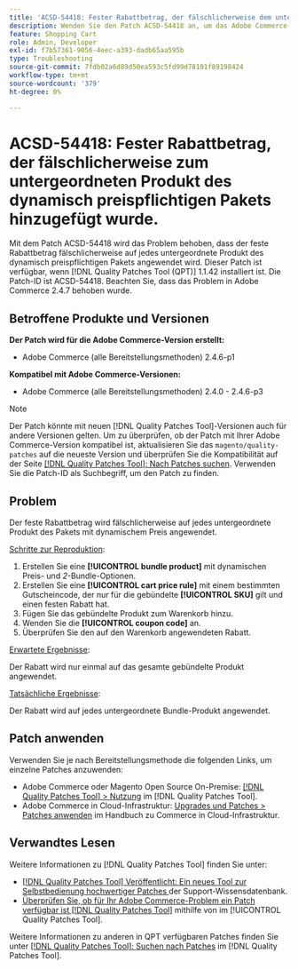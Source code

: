 ```yaml
---
title: 'ACSD-54418: Fester Rabattbetrag, der fälschlicherweise dem untergeordneten Produkt des dynamisch Preispakets hinzugefügt wurde'
description: Wenden Sie den Patch ACSD-54418 an, um das Adobe Commerce-Problem zu beheben, bei dem der feste Rabattbetrag fälschlicherweise auf jedes untergeordnete Produkt des dynamisch berechneten Bundles angewendet wird.
feature: Shopping Cart
role: Admin, Developer
exl-id: f7b57361-9056-4eec-a393-dadb65aa595b
type: Troubleshooting
source-git-commit: 7fdb02a6d89d50ea593c5fd99d78101f89198424
workflow-type: tm+mt
source-wordcount: '379'
ht-degree: 0%

---
```


# ACSD-54418: Fester Rabattbetrag, der fälschlicherweise zum untergeordneten Produkt des dynamisch preispflichtigen Pakets hinzugefügt wurde.

Mit dem Patch ACSD-54418 wird das Problem behoben, dass der feste Rabattbetrag fälschlicherweise auf jedes untergeordnete Produkt des dynamisch preispflichtigen Pakets angewendet wird. Dieser Patch ist verfügbar, wenn [!DNL Quality Patches Tool (QPT)] 1.1.42 installiert ist. Die Patch-ID ist ACSD-54418. Beachten Sie, dass das Problem in Adobe Commerce 2.4.7 behoben wurde.

## Betroffene Produkte und Versionen

**Der Patch wird für die Adobe Commerce-Version erstellt:**

* Adobe Commerce (alle Bereitstellungsmethoden) 2.4.6-p1

**Kompatibel mit Adobe Commerce-Versionen:**

* Adobe Commerce (alle Bereitstellungsmethoden) 2.4.0 - 2.4.6-p3

>[!NOTE]
>
>Der Patch könnte mit neuen [!DNL Quality Patches Tool]-Versionen auch für andere Versionen gelten. Um zu überprüfen, ob der Patch mit Ihrer Adobe Commerce-Version kompatibel ist, aktualisieren Sie das `magento/quality-patches` auf die neueste Version und überprüfen Sie die Kompatibilität auf der Seite [[!DNL Quality Patches Tool]: Nach Patches suchen](https://experienceleague.adobe.com/tools/commerce-quality-patches/index.html?lang=de). Verwenden Sie die Patch-ID als Suchbegriff, um den Patch zu finden.

## Problem

Der feste Rabattbetrag wird fälschlicherweise auf jedes untergeordnete Produkt des Pakets mit dynamischem Preis angewendet.

<u>Schritte zur Reproduktion</u>:

1. Erstellen Sie eine **[!UICONTROL bundle product]** mit dynamischen Preis- und *2*-Bundle-Optionen.
1. Erstellen Sie eine **[!UICONTROL cart price rule]** mit einem bestimmten Gutscheincode, der nur für die gebündelte **[!UICONTROL SKU]** gilt und einen festen Rabatt hat.
1. Fügen Sie das gebündelte Produkt zum Warenkorb hinzu.
1. Wenden Sie die **[!UICONTROL coupon code]** an.
1. Überprüfen Sie den auf den Warenkorb angewendeten Rabatt.

<u>Erwartete Ergebnisse</u>:

Der Rabatt wird nur einmal auf das gesamte gebündelte Produkt angewendet.

<u>Tatsächliche Ergebnisse</u>:

Der Rabatt wird auf jedes untergeordnete Bundle-Produkt angewendet.

## Patch anwenden

Verwenden Sie je nach Bereitstellungsmethode die folgenden Links, um einzelne Patches anzuwenden:

* Adobe Commerce oder Magento Open Source On-Premise: [[!DNL Quality Patches Tool] > Nutzung](/help/tools/quality-patches-tool/usage.md) im [!DNL Quality Patches Tool].
* Adobe Commerce in Cloud-Infrastruktur: [Upgrades und Patches > Patches anwenden](https://experienceleague.adobe.com/docs/commerce-cloud-service/user-guide/develop/upgrade/apply-patches.html?lang=de) im Handbuch zu Commerce in Cloud-Infrastruktur.

## Verwandtes Lesen

Weitere Informationen zu [!DNL Quality Patches Tool] finden Sie unter:

* [[!DNL Quality Patches Tool] Veröffentlicht: Ein neues Tool zur Selbstbedienung hochwertiger Patches ](https://experienceleague.adobe.com/de/docs/commerce-operations/tools/quality-patches-tool/quality-patches-tool-to-self-serve-quality-patches) der Support-Wissensdatenbank.
* [Überprüfen Sie, ob für Ihr Adobe Commerce-Problem ein Patch verfügbar ist [!DNL Quality Patches Tool]](/help/tools/quality-patches-tool/patches-available-in-qpt/check-patch-for-magento-issue-with-magento-quality-patches.md) mithilfe von im [!UICONTROL Quality Patches Tool].


Weitere Informationen zu anderen in QPT verfügbaren Patches finden Sie unter [[!DNL Quality Patches Tool]: Suchen nach Patches](https://experienceleague.adobe.com/tools/commerce-quality-patches/index.html?lang=de) im [!DNL Quality Patches Tool].
